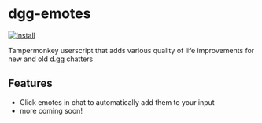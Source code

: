 # dgg-emotes
[![Install](https://raw.github.com/jerone/UserScripts/master/_resources/Install-button.png)](https://github.com/LeviOP/dgg-emotes/raw/main/dgg-emotes.user.js)

Tampermonkey userscript that adds various quality of life improvements for new and old d.gg chatters

## Features
* Click emotes in chat to automatically add them to your input
* more coming soon!
